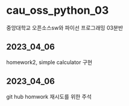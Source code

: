 # cau_oss_python_03
중앙대학교 오픈소스sw와 파이선 프로그래밍 03분반
## 2023_04_06
homework2, simple calculator 구현
## 2023_04_06
git hub homwork 재시도를 위한 주석